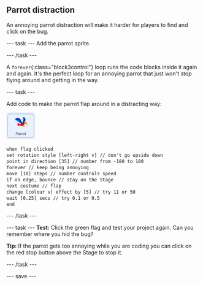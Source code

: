 ## Parrot distraction

An annoying parrot distraction will make it harder for players to find and click on the bug. 

--- task ---
Add the parrot sprite. 

--- /task ---

A `forever`{:class="block3control"} loop runs the code blocks inside it again and again. It's the perfect loop for an annoying parrot that just won't stop flying around and getting in the way.

--- task ---

Add code to make the parrot flap around in a distracting way:

![Parrot sprite](images/parrot-sprite.png)


```blocks3
when flag clicked
set rotation style [left-right v] // don't go upside down
point in direction [35] // number from -180 to 180
forever // keep being annoying
move [10] steps // number controls speed
if on edge, bounce // stay on the Stage
next costume // flap
change [colour v] effect by [5] // try 11 or 50
wait [0.25] secs // try 0.1 or 0.5
end
```

--- /task ---

--- task ---
**Test:** Click the green flag and test your project again. Can you remember where you hid the bug? 

**Tip:** If the parrot gets too annoying while you are coding you can click on the red stop button above the Stage to stop it.

--- /task ---

--- save ---